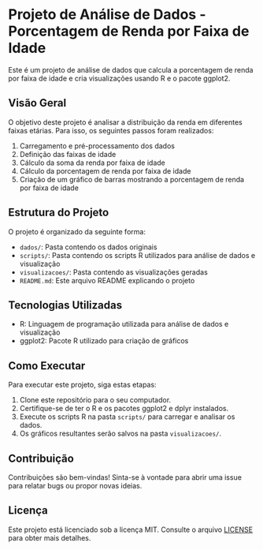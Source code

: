 # Projeto de Análise de Dados - Porcentagem de Renda por Faixa de Idade

Este é um projeto de análise de dados que calcula a porcentagem de renda por faixa de idade e cria visualizações usando R e o pacote ggplot2.

## Visão Geral

O objetivo deste projeto é analisar a distribuição da renda em diferentes faixas etárias. Para isso, os seguintes passos foram realizados:

1. Carregamento e pré-processamento dos dados
2. Definição das faixas de idade
3. Cálculo da soma da renda por faixa de idade
4. Cálculo da porcentagem de renda por faixa de idade
5. Criação de um gráfico de barras mostrando a porcentagem de renda por faixa de idade

## Estrutura do Projeto

O projeto é organizado da seguinte forma:

- `dados/`: Pasta contendo os dados originais
- `scripts/`: Pasta contendo os scripts R utilizados para análise de dados e visualização
- `visualizacoes/`: Pasta contendo as visualizações geradas
- `README.md`: Este arquivo README explicando o projeto

## Tecnologias Utilizadas

- R: Linguagem de programação utilizada para análise de dados e visualização
- ggplot2: Pacote R utilizado para criação de gráficos

## Como Executar

Para executar este projeto, siga estas etapas:

1. Clone este repositório para o seu computador.
2. Certifique-se de ter o R e os pacotes ggplot2 e dplyr instalados.
3. Execute os scripts R na pasta `scripts/` para carregar e analisar os dados.
4. Os gráficos resultantes serão salvos na pasta `visualizacoes/`.

## Contribuição

Contribuições são bem-vindas! Sinta-se à vontade para abrir uma issue para relatar bugs ou propor novas ideias.

## Licença

Este projeto está licenciado sob a licença MIT. Consulte o arquivo [LICENSE](LICENSE) para obter mais detalhes.

